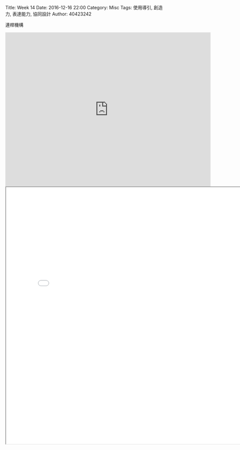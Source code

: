 Title: Week 14
Date: 2016-12-16 22:00
Category: Misc
Tags: 使用導引, 創造力, 表達能力, 協同設計
Author: 40423242


<p>連桿機構<p>


<iframe src="https://player.vimeo.com/video/198501834" width="640" height="480" frameborder="0" webkitallowfullscreen mozallowfullscreen allowfullscreen></iframe>



<iframe src="./../data/W14.html" width="800"  height="800"/></iframe>



